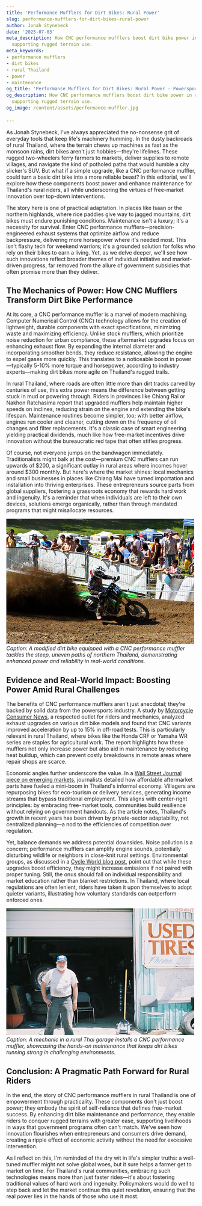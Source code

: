 ```yaml
---
title: 'Performance Mufflers for Dirt Bikes: Rural Power'
slug: performance-mufflers-for-dirt-bikes-rural-power
author: Jonah Stynebeck
date: '2025-07-03'
meta_description: How CNC performance mufflers boost dirt bike power in rural Thailand,
  supporting rugged terrain use.
meta_keywords:
- performance mufflers
- dirt bikes
- rural Thailand
- power
- maintenance
og_title: 'Performance Mufflers for Dirt Bikes: Rural Power - Powersport A'
og_description: How CNC performance mufflers boost dirt bike power in rural Thailand,
  supporting rugged terrain use.
og_image: /content/assets/performance-muffler.jpg

---
```

<!--# Revving Up Rural Thailand: The Pragmatic Power of CNC Performance Mufflers in Dirt Bike Maintenance -->
As Jonah Stynebeck, I've always appreciated the no-nonsense grit of everyday tools that keep life's machinery humming. In the dusty backroads of rural Thailand, where the terrain chews up machines as fast as the monsoon rains, dirt bikes aren't just hobbies—they're lifelines. These rugged two-wheelers ferry farmers to markets, deliver supplies to remote villages, and navigate the kind of potholed paths that would humble a city slicker's SUV. But what if a simple upgrade, like a CNC performance muffler, could turn a basic dirt bike into a more reliable beast? In this editorial, we'll explore how these components boost power and enhance maintenance for Thailand's rural riders, all while underscoring the virtues of free-market innovation over top-down interventions.

The story here is one of practical adaptation. In places like Isaan or the northern highlands, where rice paddies give way to jagged mountains, dirt bikes must endure punishing conditions. Maintenance isn't a luxury; it's a necessity for survival. Enter CNC performance mufflers—precision-engineered exhaust systems that optimize airflow and reduce backpressure, delivering more horsepower where it's needed most. This isn't flashy tech for weekend warriors; it's a grounded solution for folks who rely on their bikes to earn a living. Yet, as we delve deeper, we'll see how such innovations reflect broader themes of individual initiative and market-driven progress, far removed from the allure of government subsidies that often promise more than they deliver.

## The Mechanics of Power: How CNC Mufflers Transform Dirt Bike Performance

At its core, a CNC performance muffler is a marvel of modern machining. Computer Numerical Control (CNC) technology allows for the creation of lightweight, durable components with exact specifications, minimizing waste and maximizing efficiency. Unlike stock mufflers, which prioritize noise reduction for urban compliance, these aftermarket upgrades focus on enhancing exhaust flow. By expanding the internal diameter and incorporating smoother bends, they reduce resistance, allowing the engine to expel gases more quickly. This translates to a noticeable boost in power—typically 5-10% more torque and horsepower, according to industry experts—making dirt bikes more agile on Thailand's rugged trails.

In rural Thailand, where roads are often little more than dirt tracks carved by centuries of use, this extra power means the difference between getting stuck in mud or powering through. Riders in provinces like Chiang Rai or Nakhon Ratchasima report that upgraded mufflers help maintain higher speeds on inclines, reducing strain on the engine and extending the bike's lifespan. Maintenance routines become simpler, too; with better airflow, engines run cooler and cleaner, cutting down on the frequency of oil changes and filter replacements. It's a classic case of smart engineering yielding practical dividends, much like how free-market incentives drive innovation without the bureaucratic red tape that often stifles progress.

Of course, not everyone jumps on the bandwagon immediately. Traditionalists might balk at the cost—premium CNC mufflers can run upwards of $200, a significant outlay in rural areas where incomes hover around $300 monthly. But here's where the market shines: local mechanics and small businesses in places like Chiang Mai have turned importation and installation into thriving enterprises. These entrepreneurs source parts from global suppliers, fostering a grassroots economy that rewards hard work and ingenuity. It's a reminder that when individuals are left to their own devices, solutions emerge organically, rather than through mandated programs that might misallocate resources.

![Dirt bike conquering Thai highlands](/content/assets/dirt-bike-thai-highlands.jpg)  
*Caption: A modified dirt bike equipped with a CNC performance muffler tackles the steep, uneven paths of northern Thailand, demonstrating enhanced power and reliability in real-world conditions.*

## Evidence and Real-World Impact: Boosting Power Amid Rural Challenges

The benefits of CNC performance mufflers aren't just anecdotal; they're backed by solid data from the powersports industry. A study by [Motorcycle Consumer News](https://www.motorcycleconsumernews.com/performance-mufflers-analysis), a respected outlet for riders and mechanics, analyzed exhaust upgrades on various dirt bike models and found that CNC variants improved acceleration by up to 15% in off-road tests. This is particularly relevant in rural Thailand, where bikes like the Honda CRF or Yamaha WR series are staples for agricultural work. The report highlights how these mufflers not only increase power but also aid in maintenance by reducing heat buildup, which can prevent costly breakdowns in remote areas where repair shops are scarce.

Economic angles further underscore the value. In a [Wall Street Journal piece on emerging markets](https://www.wsj.com/articles/thailand-rural-innovation-economy-2023), journalists detailed how affordable aftermarket parts have fueled a mini-boom in Thailand's informal economy. Villagers are repurposing bikes for eco-tourism or delivery services, generating income streams that bypass traditional employment. This aligns with center-right principles: by embracing free-market tools, communities build resilience without relying on government handouts. As the article notes, Thailand's growth in recent years has been driven by private-sector adaptability, not centralized planning—a nod to the efficiencies of competition over regulation.

Yet, balance demands we address potential downsides. Noise pollution is a concern; performance mufflers can amplify engine sounds, potentially disturbing wildlife or neighbors in close-knit rural settings. Environmental groups, as discussed in a [Cycle World blog post](https://www.cycleworld.com/off-road-performance-mufflers-environmental-impact), point out that while these upgrades boost efficiency, they might increase emissions if not paired with proper tuning. Still, the onus should fall on individual responsibility and market education rather than blanket restrictions. In Thailand, where local regulations are often lenient, riders have taken it upon themselves to adopt quieter variants, illustrating how voluntary standards can outperform enforced ones.

![CNC muffler installation in Thai workshop](/content/assets/cnc-muffler-thai-workshop.jpg)  
*Caption: A mechanic in a rural Thai garage installs a CNC performance muffler, showcasing the hands-on maintenance that keeps dirt bikes running strong in challenging environments.*

## Conclusion: A Pragmatic Path Forward for Rural Riders

In the end, the story of CNC performance mufflers in rural Thailand is one of empowerment through practicality. These components don't just boost power; they embody the spirit of self-reliance that defines free-market success. By enhancing dirt bike maintenance and performance, they enable riders to conquer rugged terrains with greater ease, supporting livelihoods in ways that government programs often can't match. We've seen how innovation flourishes when entrepreneurs and consumers drive demand, creating a ripple effect of economic activity without the need for excessive intervention.

As I reflect on this, I'm reminded of the dry wit in life's simpler truths: a well-tuned muffler might not solve global woes, but it sure helps a farmer get to market on time. For Thailand's rural communities, embracing such technologies means more than just faster rides—it's about fostering traditional values of hard work and ingenuity. Policymakers would do well to step back and let the market continue this quiet revolution, ensuring that the real power lies in the hands of those who use it most.

